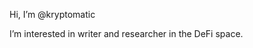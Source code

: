 Hi, I’m @kryptomatic

I’m interested in writer and researcher in the DeFi space.


<!---
kryptomatic/kryptomatic is a ✨ special ✨ repository because its `README.md` (this file) appears on your GitHub profile.
You can click the Preview link to take a look at your changes.
--->
